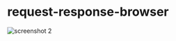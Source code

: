 # request-response-browser

![screenshot 2](https://user-images.githubusercontent.com/29441534/41980919-f47833aa-7a3c-11e8-986c-4868f2200540.png)
